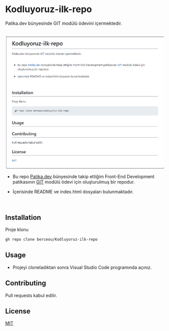 # Kodluyoruz-ilk-repo
Patika.dev bünyesinde GIT modülü ödevini içermektedir.  
<br/>  

![İlk-repo](https://github.com/berceou/Kodluyoruz-ilk-repo/blob/main/ilk-repo.png)

* Bu repo [Patika.dev](https://www.patika.dev/) bünyesinde takip ettiğim Front-End Development patikasının [GIT](https://app.patika.dev/moduller/git) modülü ödevi için oluşturulmuş bir repodur.  

* İçerisinde README ve index.html dosyaları bulunmaktadır.  
<br/>  

## Installation  
Proje klonu

```bash
gh repo clone berceou/Kodluyoruz-ilk-repo
```  

## Usage  
* Projeyi cloneladıktan sonra Visual Studio Code programında açınız.


## Contributing  
Pull requests kabul edilir.  

## License  
[MIT](https://choosealicense.com/licenses/mit/)
